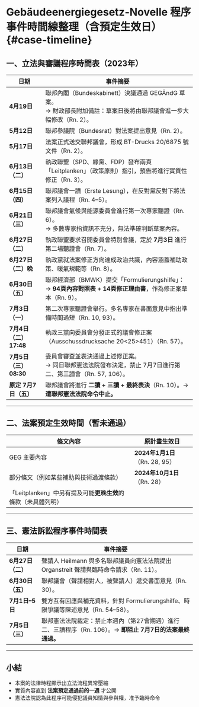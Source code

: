 # Gebäudeenergiegesetz-Novelle 程序事件時間線整理（含預定生效日） {#case-timeline}

## 一、立法與審議程序時間表（2023年）

| 日期           | 事件摘要 |
|----------------|----------|
| **4月19日**    | 聯邦內閣（Bundeskabinett）決議通過 GEGÄndG 草案。<br>→ 財政部長附加備註：草案日後將由聯邦議會進一步大幅修改（Rn. 2）。 |
| **5月12日**    | 聯邦參議院（Bundesrat）對法案提出意見（Rn. 2）。 |
| **5月17日**    | 法案正式送交聯邦議會，形成 BT-Drucks 20/6875 號文件（Rn. 2）。 |
| **6月13日（二）** | 執政聯盟（SPD、綠黨、FDP）發布兩頁「Leitplanken」（政策原則）指引，預告將進行實質性修正（Rn. 3）。 |
| **6月15日（四）** | 聯邦議會一讀（Erste Lesung），在反對黨反對下將法案列入議程（Rn. 4–5）。 |
| **6月21日（三）** | 聯邦議會氣候與能源委員會進行第一次專家聽證（Rn. 6）。<br>→ 多數專家指資訊不充分，無法準確判斷草案內容。 |
| **6月27日（二）** | 執政聯盟要求召開委員會特別會議，定於 **7月3日** 進行第二場聽證會（Rn. 7）。 |
| **6月27日（二）晚** | 執政黨就法案修正方向達成政治共識，內容涵蓋補助政策、暖氣規範等（Rn. 8）。 |
| **6月30日（五）** | 聯邦經濟部（BMWK）提交「Formulierungshilfe」：<br>→ **94頁內容對照表 + 14頁修正理由書**，作為修正案草本（Rn. 9）。 |
| **7月3日（一）** | 第二次專家聽證會舉行。多名專家在書面意見中指出準備時間過短（Rn. 10, 93）。 |
| **7月4日（二）17:48** | 執政三黨向委員會分發正式的議會修正案（Ausschussdrucksache 20<25>451）（Rn. 57）。 |
| **7月5日（三）08:30** | 委員會審查並表決通過上述修正案。<br>→ 同日聯邦憲法法院發布決定，禁止 7月7日進行第二、第三讀會（Rn. 57, 106）。 |
| **原定 7月7日（五）** | 聯邦議會將進行 **二讀 + 三讀 + 最終表決**（Rn. 10）。→ **遭聯邦憲法法院命令中止。** |

---

## 二、法案預定生效時間（暫未通過）

| 條文內容       | 原計畫生效日 |
|----------------|--------------|
| GEG 主要內容    | **2024年1月1日**（Rn. 28, 95） |
| 部分條文（例如某些補助與技術過渡條款） | **2024年10月1日**（Rn. 28） |
| 「Leitplanken」中另有提及可能**更晚生效**的條款（未具體列明） |

---

## 三、憲法訴訟程序事件時間表

| 日期           | 事件摘要 |
|----------------|----------|
| **6月27日（二）** | 聲請人 Heilmann 與多名聯邦議員向憲法法院提出 Organstreit 聲請與臨時命令請求（Rn. 11）。 |
| **6月30日（五）** | 聯邦議會（聲請相對人，被聲請人）遞交書面意見（Rn. 30）。 |
| **7月1日–5日** | 雙方互有回應與補充資料，針對 Formulierungshilfe、時限爭議等陳述意見（Rn. 54–58）。 |
| **7月5日（三）** | 聯邦憲法法院裁定：禁止本週內（第27會期週）進行二、三讀程序（Rn. 106）。→ **即阻止 7月7日的法案最終通過。**

---

## 小結

- 本案的法律時程顯示出立法流程異常壓縮
- 實質內容直到 **法案預定通過前的一週** 才公開
- 憲法法院認為此程序可能侵犯議員知情與參與權，准予臨時命令